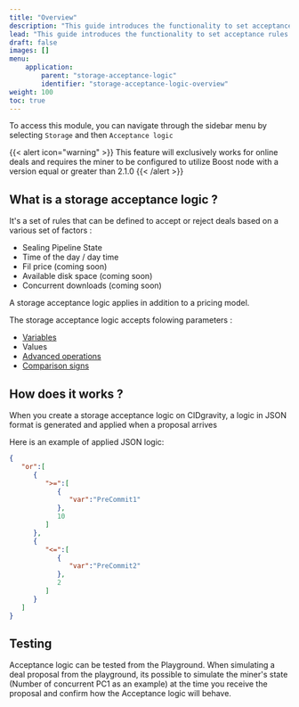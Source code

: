 ```yaml
---
title: "Overview"
description: "This guide introduces the functionality to set acceptance rules based on pipeline sealing status"
lead: "This guide introduces the functionality to set acceptance rules based on pipeline sealing status, such as number of deals in PC1 and more."
draft: false
images: []
menu:
    application:
        parent: "storage-acceptance-logic"
        identifier: "storage-acceptance-logic-overview"
weight: 100
toc: true
---
```


To access this module, you can navigate through the sidebar menu by selecting `Storage` and then `Acceptance logic`

{{< alert icon="warning" >}}
This feature will exclusively works for online deals and requires the miner to be configured to utilize Boost node with a version equal or greater than 2.1.0
{{< /alert >}}

## What is a storage acceptance logic ?

It's a set of rules that can be defined to accept or reject deals based on a various set of factors :
- Sealing Pipeline State
- Time of the day / day time
- Fil price (coming soon)
- Available disk space (coming soon)
- Concurrent downloads (coming soon)
    
A storage acceptance logic applies in addition to a pricing model.

The storage acceptance logic accepts folowing parameters : 
- [Variables](../available-values)
- Values
- [Advanced operations](../advanced-operations)
- [Comparison signs](../comparison-signs)

## How does it works ?

When you create a storage acceptance logic on CIDgravity, a logic in JSON format is generated and applied when a proposal arrives

Here is an example of applied JSON logic:

```json
{
   "or":[
      {
         ">=":[
            {
               "var":"PreCommit1"
            },
            10
         ]
      },
      {
         "<=":[
            {
               "var":"PreCommit2"
            },
            2
         ]
      }
   ]
}
```

## Testing 

Acceptance logic can be tested from the Playground. 
When simulating a deal proposal from the playground, its possible to simulate the miner's state (Number of concurrent PC1 as an example) at the time you receive the proposal and confirm how the Acceptance logic will behave.
